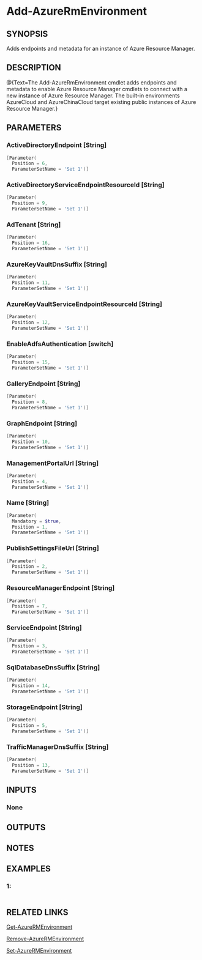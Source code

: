 ﻿# Add-AzureRmEnvironment

## SYNOPSIS
Adds endpoints and metadata for an instance of Azure Resource Manager.

## DESCRIPTION
@{Text=The Add-AzureRmEnvironment cmdlet adds endpoints and metadata to enable Azure Resource Manager cmdlets to connect with a new instance of Azure Resource Manager.
The built-in environments AzureCloud and AzureChinaCloud target existing public instances of Azure Resource Manager.}

## PARAMETERS

### ActiveDirectoryEndpoint [String]

```powershell
[Parameter(
  Position = 6,
  ParameterSetName = 'Set 1')]
```




### ActiveDirectoryServiceEndpointResourceId [String]

```powershell
[Parameter(
  Position = 9,
  ParameterSetName = 'Set 1')]
```




### AdTenant [String]

```powershell
[Parameter(
  Position = 16,
  ParameterSetName = 'Set 1')]
```




### AzureKeyVaultDnsSuffix [String]

```powershell
[Parameter(
  Position = 11,
  ParameterSetName = 'Set 1')]
```




### AzureKeyVaultServiceEndpointResourceId [String]

```powershell
[Parameter(
  Position = 12,
  ParameterSetName = 'Set 1')]
```




### EnableAdfsAuthentication [switch]

```powershell
[Parameter(
  Position = 15,
  ParameterSetName = 'Set 1')]
```




### GalleryEndpoint [String]

```powershell
[Parameter(
  Position = 8,
  ParameterSetName = 'Set 1')]
```




### GraphEndpoint [String]

```powershell
[Parameter(
  Position = 10,
  ParameterSetName = 'Set 1')]
```




### ManagementPortalUrl [String]

```powershell
[Parameter(
  Position = 4,
  ParameterSetName = 'Set 1')]
```




### Name [String]

```powershell
[Parameter(
  Mandatory = $true,
  Position = 1,
  ParameterSetName = 'Set 1')]
```




### PublishSettingsFileUrl [String]

```powershell
[Parameter(
  Position = 2,
  ParameterSetName = 'Set 1')]
```




### ResourceManagerEndpoint [String]

```powershell
[Parameter(
  Position = 7,
  ParameterSetName = 'Set 1')]
```




### ServiceEndpoint [String]

```powershell
[Parameter(
  Position = 3,
  ParameterSetName = 'Set 1')]
```




### SqlDatabaseDnsSuffix [String]

```powershell
[Parameter(
  Position = 14,
  ParameterSetName = 'Set 1')]
```




### StorageEndpoint [String]

```powershell
[Parameter(
  Position = 5,
  ParameterSetName = 'Set 1')]
```




### TrafficManagerDnsSuffix [String]

```powershell
[Parameter(
  Position = 13,
  ParameterSetName = 'Set 1')]
```





## INPUTS
### None


## OUTPUTS

## NOTES


## EXAMPLES
### 1:

```powershell
```




## RELATED LINKS

[Get-AzureRMEnvironment]()

[Remove-AzureRMEnvironment]()

[Set-AzureRMEnvironment]()


